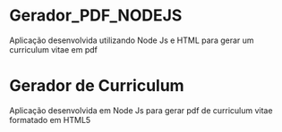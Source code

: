# Gerador_PDF_NODEJS
Aplicação desenvolvida utilizando Node Js e HTML para gerar um curriculum vitae em pdf

<h1>Gerador de Curriculum  </h1>
<p>Aplicação desenvolvida em Node Js para gerar pdf de curriculum vitae formatado em HTML5</p>

